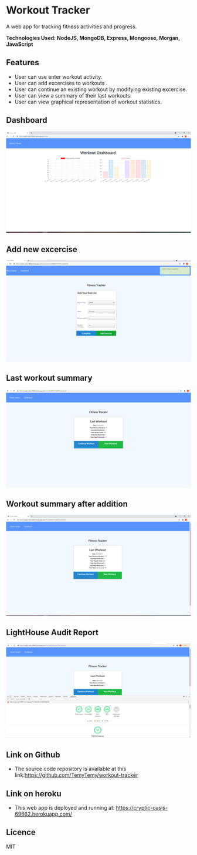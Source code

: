 # Workout Tracker
A web app for tracking fitness activities and progress.

**Technologies Used: NodeJS, MongoDB, Express, Mongoose, Morgan, JavaScript**

## Features

- User can use enter workout activity.
- User can add excercises to workouts .
- User can continue an existing workout by modifying existing excercise.
- User can view a summary of their last workouts.
- User can view graphical representation of workout statistics.


## Dashboard
![alt text](https://github.com/TemyTemy/workout-tracker/blob/main/Assets/dashboard.PNG)

## Add new excercise
![alt text](https://github.com/TemyTemy/workout-tracker/blob/main/Assets/add-workout.PNG)

## Last workout summary
![alt text](https://github.com/TemyTemy/workout-tracker/blob/main/Assets/last-workout.PNG)

## Workout summary after addition
![alt text](https://github.com/TemyTemy/workout-tracker/blob/main/Assets/summary-after-additions.PNG)

## LightHouse Audit Report
![alt text](https://github.com/TemyTemy/workout-tracker/blob/main/Assets/LightHouse-Audit-Report.PNG)


## Link on Github

- The source code repository is available at this link:https://github.com/TemyTemy/workout-tracker

## Link on heroku
- This web app is deployed and running at: https://cryptic-oasis-69662.herokuapp.com/

## Licence
MIT
